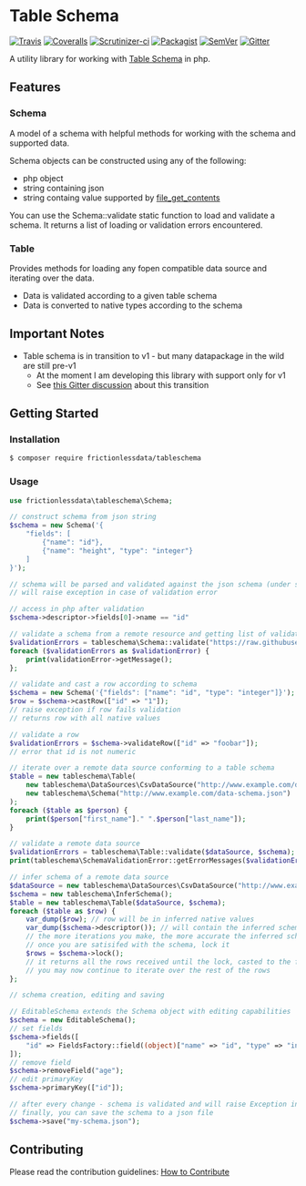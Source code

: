 # Table Schema

[![Travis](https://travis-ci.org/frictionlessdata/tableschema-php.svg?branch=master)](https://travis-ci.org/frictionlessdata/tableschema-php)
[![Coveralls](http://img.shields.io/coveralls/frictionlessdata/tableschema-php.svg?branch=master)](https://coveralls.io/r/frictionlessdata/tableschema-php?branch=master)
[![Scrutinizer-ci](https://scrutinizer-ci.com/g/OriHoch/tableschema-php/badges/quality-score.png?b=master)](https://scrutinizer-ci.com/g/OriHoch/tableschema-php/)
[![Packagist](https://img.shields.io/packagist/dm/frictionlessdata/tableschema.svg)](https://packagist.org/packages/frictionlessdata/tableschema)
[![SemVer](https://img.shields.io/badge/versions-SemVer-brightgreen.svg)](http://semver.org/)
[![Gitter](https://img.shields.io/gitter/room/frictionlessdata/chat.svg)](https://gitter.im/frictionlessdata/chat)

A utility library for working with [Table Schema](https://specs.frictionlessdata.io/table-schema/) in php.


## Features

### Schema

A model of a schema with helpful methods for working with the schema and supported data.

Schema objects can be constructed using any of the following:
* php object
* string containing json
* string containg value supported by [file_get_contents](http://php.net/manual/en/function.file-get-contents.php)

You can use the Schema::validate static function to load and validate a schema.
It returns a list of loading or validation errors encountered.

### Table

Provides methods for loading any fopen compatible data source and iterating over the data.

* Data is validated according to a given table schema
* Data is converted to native types according to the schema


## Important Notes

- Table schema is in transition to v1 - but many datapackage in the wild are still pre-v1
  - At the moment I am developing this library with support only for v1
  - See [this Gitter discussion](https://gitter.im/frictionlessdata/chat?at=58df75bfad849bcf423e5d80) about this transition


## Getting Started

### Installation

```bash
$ composer require frictionlessdata/tableschema
```

### Usage

```php
use frictionlessdata\tableschema\Schema;

// construct schema from json string
$schema = new Schema('{
    "fields": [
        {"name": "id"},
        {"name": "height", "type": "integer"}
    ]
}');

// schema will be parsed and validated against the json schema (under src/schemas/table-schema.json)
// will raise exception in case of validation error

// access in php after validation
$schema->descriptor->fields[0]->name == "id"

// validate a schema from a remote resource and getting list of validation errors back
$validationErrors = tableschema\Schema::validate("https://raw.githubusercontent.com/frictionlessdata/testsuite-extended/ecf1b2504332852cca1351657279901eca6fdbb5/datasets/synthetic/schema.json");
foreach ($validationErrors as $validationError) {
    print(validationError->getMessage();
};

// validate and cast a row according to schema
$schema = new Schema('{"fields": ["name": "id", "type": "integer"]}');
$row = $schema->castRow(["id" => "1"]);
// raise exception if row fails validation
// returns row with all native values

// validate a row
$validationErrors = $schema->validateRow(["id" => "foobar"]);
// error that id is not numeric

// iterate over a remote data source conforming to a table schema
$table = new tableschema\Table(
    new tableschema\DataSources\CsvDataSource("http://www.example.com/data.csv"), 
    new tableschema\Schema("http://www.example.com/data-schema.json")
);
foreach ($table as $person) {
    print($person["first_name"]." ".$person["last_name"]);
}

// validate a remote data source
$validationErrors = tableschema\Table::validate($dataSource, $schema);
print(tableschema\SchemaValidationError::getErrorMessages($validationErrors));

// infer schema of a remote data source
$dataSource = new tableschema\DataSources\CsvDataSource("http://www.example.com/data.csv");
$schema = new tableschema\InferSchema();
$table = new tableschema\Table($dataSource, $schema);
foreach ($table as $row) {
    var_dump($row); // row will be in inferred native values
    var_dump($schema->descriptor()); // will contain the inferred schema descriptor
    // the more iterations you make, the more accurate the inferred schema might be
    // once you are satisifed with the schema, lock it
    $rows = $schema->lock();
    // it returns all the rows received until the lock, casted to the final inferred schema
    // you may now continue to iterate over the rest of the rows
};

// schema creation, editing and saving

// EditableSchema extends the Schema object with editing capabilities
$schema = new EditableSchema();
// set fields
$schema->fields([
    "id" => FieldsFactory::field((object)["name" => "id", "type" => "integer"])
]);
// remove field
$schema->removeField("age");
// edit primaryKey
$schema->primaryKey(["id"]);

// after every change - schema is validated and will raise Exception in case of validation errors
// finally, you can save the schema to a json file
$schema->save("my-schema.json");
```

## Contributing

Please read the contribution guidelines: [How to Contribute](CONTRIBUTING.md)

